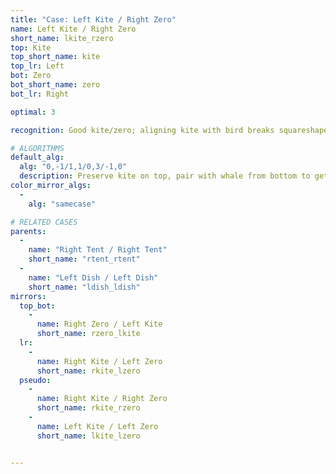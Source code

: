 ```yaml
---
title: "Case: Left Kite / Right Zero"
name: Left Kite / Right Zero
short_name: lkite_rzero
top: Kite
top_short_name: kite
top_lr: Left
bot: Zero
bot_short_name: zero
bot_lr: Right

optimal: 3

recognition: Good kite/zero; aligning kite with bird breaks squareshape.

# ALGORITHMS
default_alg:
  alg: "0,-1/1,1/0,3/-1,0"
  description: Preserve kite on top, pair with whale from bottom to get tent/tent.
color_mirror_algs:
  -
    alg: "samecase"

# RELATED CASES
parents:
  -
    name: "Right Tent / Right Tent"
    short_name: "rtent_rtent"
  -
    name: "Left Dish / Left Dish"
    short_name: "ldish_ldish"
mirrors:
  top_bot:
    -
      name: Right Zero / Left Kite
      short_name: rzero_lkite
  lr:
    -
      name: Right Kite / Left Zero
      short_name: rkite_lzero
  pseudo:
    -
      name: Right Kite / Right Zero
      short_name: rkite_rzero
    -
      name: Left Kite / Left Zero
      short_name: lkite_lzero


---
```


